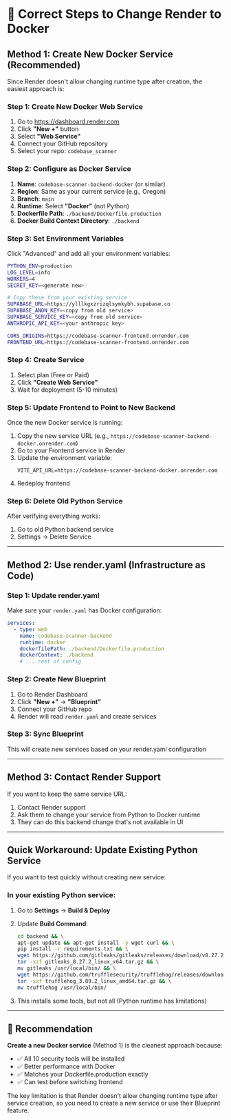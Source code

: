 # 🐳 Correct Steps to Change Render to Docker

## Method 1: Create New Docker Service (Recommended)

Since Render doesn't allow changing runtime type after creation, the easiest approach is:

### Step 1: Create New Docker Web Service
1. Go to https://dashboard.render.com
2. Click **"New +"** button
3. Select **"Web Service"**
4. Connect your GitHub repository
5. Select your repo: `codebase_scanner`

### Step 2: Configure as Docker Service
1. **Name**: `codebase-scanner-backend-docker` (or similar)
2. **Region**: Same as your current service (e.g., Oregon)
3. **Branch**: `main`
4. **Runtime**: Select **"Docker"** (not Python)
5. **Dockerfile Path**: `./backend/Dockerfile.production`
6. **Docker Build Context Directory**: `./backend`

### Step 3: Set Environment Variables
Click "Advanced" and add all your environment variables:

```bash
PYTHON_ENV=production
LOG_LEVEL=info
WORKERS=4
SECRET_KEY=<generate new>

# Copy these from your existing service
SUPABASE_URL=https://ylllkgxzrizqlsymkybh.supabase.co
SUPABASE_ANON_KEY=<copy from old service>
SUPABASE_SERVICE_KEY=<copy from old service>
ANTHROPIC_API_KEY=<your anthropic key>

CORS_ORIGINS=https://codebase-scanner-frontend.onrender.com
FRONTEND_URL=https://codebase-scanner-frontend.onrender.com
```

### Step 4: Create Service
1. Select plan (Free or Paid)
2. Click **"Create Web Service"**
3. Wait for deployment (5-10 minutes)

### Step 5: Update Frontend to Point to New Backend
Once the new Docker service is running:

1. Copy the new service URL (e.g., `https://codebase-scanner-backend-docker.onrender.com`)
2. Go to your Frontend service in Render
3. Update the environment variable:
   ```
   VITE_API_URL=https://codebase-scanner-backend-docker.onrender.com
   ```
4. Redeploy frontend

### Step 6: Delete Old Python Service
After verifying everything works:
1. Go to old Python backend service
2. Settings → Delete Service

---

## Method 2: Use render.yaml (Infrastructure as Code)

### Step 1: Update render.yaml
Make sure your `render.yaml` has Docker configuration:

```yaml
services:
  - type: web
    name: codebase-scanner-backend
    runtime: docker
    dockerfilePath: ./backend/Dockerfile.production
    dockerContext: ./backend
    # ... rest of config
```

### Step 2: Create New Blueprint
1. Go to Render Dashboard
2. Click **"New +"** → **"Blueprint"**
3. Connect your GitHub repo
4. Render will read `render.yaml` and create services

### Step 3: Sync Blueprint
This will create new services based on your render.yaml configuration

---

## Method 3: Contact Render Support

If you want to keep the same service URL:

1. Contact Render support
2. Ask them to change your service from Python to Docker runtime
3. They can do this backend change that's not available in UI

---

## Quick Workaround: Update Existing Python Service

If you want to test quickly without creating new service:

### In your existing Python service:
1. Go to **Settings** → **Build & Deploy**
2. Update **Build Command**:
   ```bash
   cd backend && \
   apt-get update && apt-get install -y wget curl && \
   pip install -r requirements.txt && \
   wget https://github.com/gitleaks/gitleaks/releases/download/v8.27.2/gitleaks_8.27.2_linux_x64.tar.gz && \
   tar -xzf gitleaks_8.27.2_linux_x64.tar.gz && \
   mv gitleaks /usr/local/bin/ && \
   wget https://github.com/trufflesecurity/trufflehog/releases/download/v3.89.2/trufflehog_3.89.2_linux_amd64.tar.gz && \
   tar -xzf trufflehog_3.89.2_linux_amd64.tar.gz && \
   mv trufflehog /usr/local/bin/
   ```

3. This installs some tools, but not all (Python runtime has limitations)

---

## 📝 Recommendation

**Create a new Docker service** (Method 1) is the cleanest approach because:
- ✅ All 10 security tools will be installed
- ✅ Better performance with Docker
- ✅ Matches your Dockerfile.production exactly
- ✅ Can test before switching frontend

The key limitation is that Render doesn't allow changing runtime type after service creation, so you need to create a new service or use their Blueprint feature.